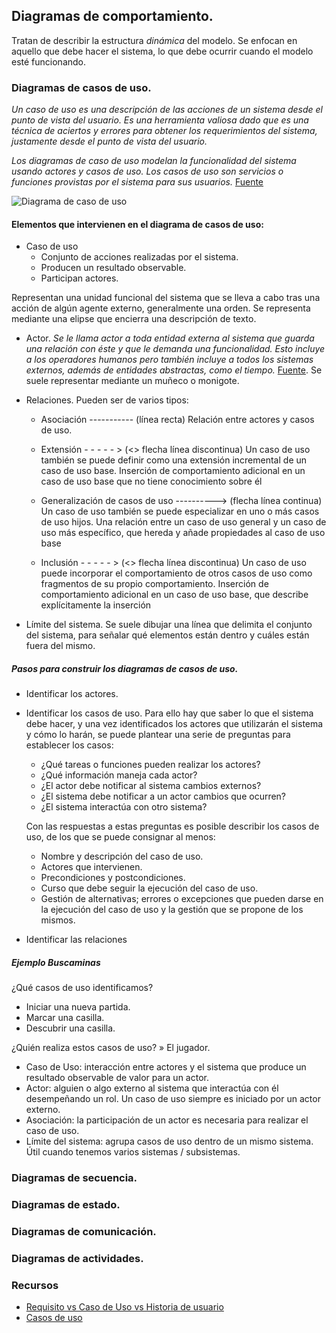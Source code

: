 ## Diagramas de comportamiento.

Tratan de describir la estructura *dinámica* del modelo. Se enfocan en aquello que debe hacer el sistema, lo que debe ocurrir cuando el modelo esté funcionando.

### Diagramas de casos de uso.

*Un caso de uso es una descripción de las acciones de un sistema desde el punto de vista del usuario. Es una herramienta valiosa dado que es una técnica de aciertos y errores para obtener los requerimientos del sistema, justamente desde el punto de vista del usuario.*

*Los diagramas de caso de uso modelan la funcionalidad del sistema usando actores y casos de uso. Los casos de uso son servicios o funciones provistas por el sistema para sus usuarios.* [Fuente](https://ingsotfwarekarlacevallos.wordpress.com/2015/06/04/uml-casos-de-uso/)


![Diagrama de caso de uso](https://www.uml-diagrams.org/use-case-diagrams/use-case-diagram-elements.png "Ejemplo de diagrama de caso de uso Fuente: https://www.uml-diagrams.org/use-case-diagrams/use-case-diagram-elements.png")


#### Elementos que intervienen en el diagrama de casos de uso:

* Caso de uso
  * Conjunto de acciones realizadas por el sistema.
  * Producen un resultado observable.
  * Participan actores.

Representan una unidad funcional del sistema que se lleva a cabo tras una acción de algún agente externo, generalmente una orden. Se representa mediante una elipse que encierra una descripción de texto. 

* Actor. *Se le llama actor a toda entidad externa al sistema que guarda una relación con éste y que le demanda una funcionalidad. Esto incluye a los operadores humanos pero también incluye a todos los sistemas externos, además de entidades abstractas, como el tiempo.* [Fuente](https://es.wikipedia.org/wiki/Caso_de_uso#Actores). Se suele representar mediante un muñeco o monigote. 
  
* Relaciones. Pueden ser de varios tipos:
  * Asociación ----------- (línea recta) Relación entre actores y casos de uso.

  * Extensión  - - - - - > (<<extends>> flecha línea discontinua) Un caso de uso también se puede definir como una extensión incremental de un caso de uso base. Inserción de comportamiento adicional en un caso de uso base que no tiene conocimiento sobre él

  * Generalización de casos de uso ----------> (flecha línea continua) Un caso de uso también se puede especializar en uno o más casos de uso hijos. Una relación entre un caso de uso general y un caso de uso más específico, que hereda y añade propiedades al caso de uso base

  * Inclusión - - - - - > (<<includes>> flecha línea discontinua) Un caso de uso puede incorporar el comportamiento de otros casos de uso como fragmentos de su propio comportamiento. Inserción de comportamiento adicional en un caso de uso base, que describe explícitamente la inserción

* Límite del sistema. Se suele dibujar una línea que delimita el conjunto del sistema, para señalar qué elementos están dentro y cuáles están fuera del mismo.

##### Pasos para construir los diagramas de casos de uso.
* Identificar los actores. 
  
* Identificar los casos de uso. Para ello hay que saber lo que el sistema debe hacer, y una vez identificados los actores que utilizarán el sistema y cómo lo harán, se puede plantear una serie de preguntas para establecer los casos:
  * ¿Qué tareas o funciones pueden realizar los actores?
  * ¿Qué información maneja cada actor?
  * ¿El actor debe notificar al sistema cambios externos?
  * ¿El sistema debe notificar a un actor cambios que ocurren?
  * ¿El sistema interactúa con otro sistema?
  
  Con las respuestas a estas preguntas es posible describir los casos de uso, de los que se puede consignar al menos: 
    * Nombre y descripción del caso de uso.
    * Actores que intervienen.
    * Precondiciones y postcondiciones.
    * Curso que debe seguir la ejecución del caso de uso.
    * Gestión de alternativas; errores o excepciones que pueden darse en la ejecución del caso de uso y la gestión que se propone de los mismos.
   
* Identificar las relaciones
  
##### Ejemplo Buscaminas

¿Qué casos de uso identificamos?
* Iniciar una nueva partida.
* Marcar una casilla.
* Descubrir una casilla.
  
¿Quién realiza estos casos de uso? » El jugador.

* Caso de Uso: interacción entre actores y el sistema que produce un resultado observable de valor para un actor.
* Actor: alguien o algo externo al sistema que interactúa con él desempeñando un rol. Un caso de uso siempre es iniciado por un actor externo.
* Asociación: la participación de un actor es necesaria para realizar el caso de uso.
* Límite del sistema: agrupa casos de uso dentro de un mismo sistema. Útil cuando tenemos varios sistemas / subsistemas.



### Diagramas de secuencia.
### Diagramas de estado.
### Diagramas de comunicación.
### Diagramas de actividades.




### Recursos
* [Requisito vs Caso de Uso vs Historia de usuario](http://www.angellozano.com/requisitos-del-sistema-vs-casos-uso-vs-historias-usuario/)
* [Casos de uso](https://repositorio.grial.eu/bitstream/grial/1155/1/UML%20-%20Casos%20de%20uso.pdf)